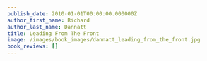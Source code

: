 ```yaml
---
publish_date: 2010-01-01T00:00:00.000000Z
author_first_name: Richard
author_last_name: Dannatt
title: Leading From The Front
image: /images/book_images/dannatt_leading_from_the_front.jpg
book_reviews: []
---
```

